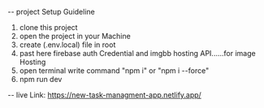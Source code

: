 -- project Setup Guideline
1. clone this project
2. open the project in your Machine
3. create  (.env.local) file in root
4. past here firebase auth Credential and imgbb hosting API......for image Hosting
5. open terminal write command "npm i" or "npm i --force"
6. npm run dev


-- live Link: https://new-task-managment-app.netlify.app/
